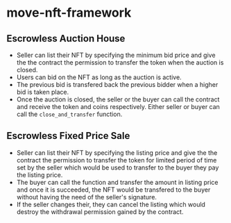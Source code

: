 # move-nft-framework

## Escrowless Auction House

- Seller can list their NFT by specifying the minimum bid price and give the the contract the permission to transfer the token when the auction is closed.
- Users can bid on the NFT as long as the auction is active.
- The previous bid is transfered back the previous bidder when a higher bid is taken place.
- Once the auction is closed, the seller or the buyer can call the contract and receive the token and coins respectively. Either seller or buyer can call 
the `close_and_transfer` function.

## Escrowless Fixed Price Sale

- Seller can list their NFT by specifying the listing price and give the the contract the permission to transfer the token for limited period of time set by the seller which would be used to transfer to the buyer they pay the listing price.
- The buyer can call the function and transfer the amount in listing price and once it is succeeded, the NFT would be transfered to the buyer without having the need of the seller's signature.
- If the seller changes their, they can cancel the listing which would destroy the withdrawal permission gained by the contract.

